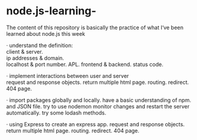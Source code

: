 # node.js-learning-
The content of this repository is basically the practice of what I‘ve been learned about node.js this week

· understand the definition:    
  client & server.   
  ip addresses & domain.   
  localhost & port number. 
  APL. 
  frontend & backend. 
  status code. 

· implement interactions between user and server  
  request and response objects. 
  return multiple html page. 
  routing. 
  redirect. 
  404 page. 
  

· import packages globally and locally. 
  have a basic understanding of npm. 
  and JSON file. 
  try to use nodemon monitor changes and restart the server automatically. 
  try some lodash methods. 

· using Express to create an express app. 
  request and response objects. 
  return multiple html page. 
  routing. 
  redirect. 
  404 page. 
   
